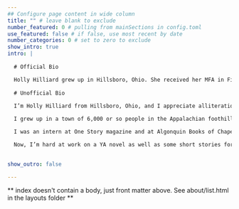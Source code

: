 ```yaml
---
## Configure page content in wide column
title: "" # leave blank to exclude
number_featured: 0 # pulling from mainSections in config.toml
use_featured: false # if false, use most recent by date
number_categories: 0 # set to zero to exclude
show_intro: true
intro: |
  
  # Official Bio

  Holly Hilliard grew up in Hillsboro, Ohio. She received her MFA in Fiction from North Carolina State University, where she was the winner of the 2018 James Hurst Prize for Fiction. She now lives with her husband and two cats in Madison, Wisconsin, where she teaches creative writing.
  
  # Unofficial Bio
  
  I’m Holly Hilliard from Hillsboro, Ohio, and I appreciate alliteration!

  I grew up in a town of 6,000 or so people in the Appalachian foothills. The cool kids were very into football, but I preferred choir, concert band, and reading books about dragons. I attended Duke University and surprised everyone by choosing to camp out in K-Ville for basketball tickets pretty much every spring.

  I was an intern at One Story magazine and at Algonquin Books of Chapel Hill before working as an assistant at a literary agency in NYC. I left publishing to work in legal operations, but my dream of being a writer could not be quashed. In 2019, I graduated with an MFA in Creative Writing from North Carolina State University, where I completed a short story collection, taught fiction workshops for undergrads, and guzzled coffee well past 4 PM.

  Now, I’m hard at work on a YA novel as well as some short stories for adults. When I’m not writing, I’m birding! I’m an active eBirder and member of the Madison Audubon Society. I’m also on the engagement committee of the Madison chapter of the Feminist Bird Club. I have many favorite birds, but today it’s the sandhill crane. Did you know the oldest confirmed sandhill crane fossil was found in Florida and estimated to be 2.5 million years old?

  
show_outro: false

---
```


** index doesn't contain a body, just front matter above.
See about/list.html in the layouts folder **
